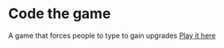 # Code the game

A game that forces people to type to gain upgrades
[Play it here](https://smokeyandfriends.github.io/Idle-Dev/)
